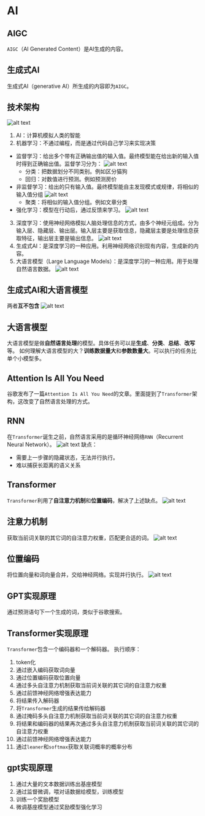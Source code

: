 # AI
## AIGC
`AIGC`（AI Generated Content）是AI生成的内容。

## 生成式AI
生成式AI（generative AI）所生成的内容即为`AIGC`。

## 技术架构
![alt text](/notes/100000_AI/100_介绍/assets/image-1.png)
1. AI：计算机模拟人类的智能
2. 机器学习：不通过编程，而是通过代码自己学习来实现决策
- 监督学习：给出多个带有正确输出值的输入值。最终模型能在给出新的输入值时得到正确输出值。监督学习分为：
  ![alt text](/notes/100000_AI/100_介绍/assets/image-2.png)
  - 分类：把数据划分不同类别。例如区分猫狗
  - 回归：对数值进行预测。例如预测房价
- 非监督学习：给出的只有输入值。最终模型能自主发现模式或规律，将相似的输入值分组
  ![alt text](/notes/100000_AI/100_介绍/assets/image-3.png)
  - 聚类：将相似的输入值分组。例如文章分类
- 强化学习：模型在行动后，通过反馈来学习。
  ![alt text](/notes/100000_AI/100_介绍/assets/image-4.png)
3. 深度学习：使用神经网络模拟人脑处理信息的方式，由多个神经元组成。分为输入层、隐藏层、输出层。输入层主要是获取信息，隐藏层主要是处理信息获取特征，输出层主要是输出信息。
  ![alt text](/notes/100000_AI/100_介绍/assets/image-5.png)
4. 生成式AI：是深度学习的一种应用。利用神经网络识别现有内容，生成新的内容。
5. 大语言模型（Large Language Models）：是深度学习的一种应用。用于处理自然语言数据。
  ![alt text](/notes/100000_AI/100_介绍/assets/image-7.png)

## 生成式AI和大语言模型
两者**互不包含**
![alt text](/notes/100000_AI/100_介绍/assets/image-8.png)

## 大语言模型
大语言模型是做**自然语言处理**的模型。具体任务可以是**生成**、**分类**、**总结**、**改写**等。
如何理解大语言模型的大？**训练数据量大**和**参数数量大**。可以执行的任务比单个小模型多。

## Attention Is All You Need
谷歌发布了一篇`Attention Is All You Need`的文章。里面提到了`Transformer`架构，这改变了自然语言处理的方式。

## RNN
在`Transformer`诞生之前，自然语言采用的是循环神经网络`RNN`（Recurrent Neural Network）。
![alt text](/notes/100000_AI/100_介绍/assets/image-9.png)
缺点：
- 需要上一步骤的隐藏状态，无法并行执行。
- 难以捕获长距离的语义关系

## Transformer
`Transformer`利用了**自注意力机制**和**位置编码**，解决了上述缺点。
![alt text](/notes/100000_AI/100_介绍/assets/image-10.png)

## 注意力机制
获取当前词关联的其它词的自注意力权重，匹配更合适的词。
![alt text](/notes/100000_AI/100_介绍/assets/image-11.png)

## 位置编码
将位置向量和词向量合并，交给神经网络。实现并行执行。
![alt text](/notes/100000_AI/100_介绍/assets/image-12.png)

##  GPT实现原理
通过预测语句下一个生成的词，类似于谷歌搜索。

##  Transformer实现原理
`Transformer`包含一个编码器和一个解码器。
执行顺序：
1. token化
2. 通过嵌入编码获取词向量
3. 通过位置编码获取位置向量
4. 通过多头自注意力机制获取当前词关联的其它词的自注意力权重
5. 通过前馈神经网络增强表达能力
6. 将结果传入解码器
7. 将`Transformer`生成的结果传给解码器
8. 通过掩码多头自注意力机制获取当前词关联的其它词的自注意力权重
9. 将结果和编码器的结果再次通过多头自注意力机制获取当前词关联的其它词的自注意力权重
10. 通过前馈神经网络增强表达能力
11. 通过`leaner`和`softmax`获取关联词概率的概率分布

##  gpt实现原理
1. 通过大量的文本数据训练出基座模型
2. 通过监督微调，喂对话数据给模型，训练模型
3. 训练一个奖励模型
4. 微调基座模型通过奖励模型强化学习

